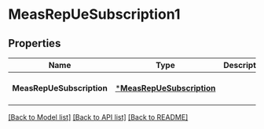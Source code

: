 # MeasRepUeSubscription1

## Properties
Name | Type | Description | Notes
------------ | ------------- | ------------- | -------------
**MeasRepUeSubscription** | [***MeasRepUeSubscription**](MeasRepUeSubscription.md) |  | [optional] [default to null]

[[Back to Model list]](../README.md#documentation-for-models) [[Back to API list]](../README.md#documentation-for-api-endpoints) [[Back to README]](../README.md)


